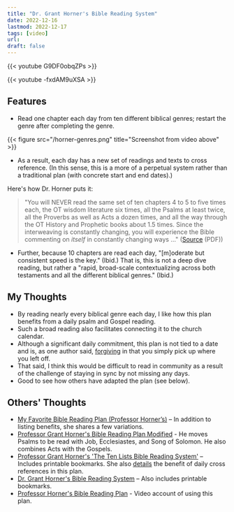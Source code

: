 ```yaml
---
title: "Dr. Grant Horner's Bible Reading System"
date: 2022-12-16
lastmod: 2022-12-17
tags: [video]
url:
draft: false
---
```


{{< youtube G9DF0obqZPs >}}

{{< youtube -fxdAM9uXSA >}}

## Features

- Read one chapter each day from ten different biblical genres; restart the genre after completing the genre.

{{< figure src="/horner-genres.png" title="Screenshot from video above" >}}

- As a result, each day has a new set of readings and texts to cross reference. (In this sense, this is a more of a perpetual system rather than a traditional plan (with concrete start and end dates).)

Here's how Dr. Horner puts it:

> "You will NEVER read the same set of ten chapters 4 to 5 to five times each, the OT wisdom literature six times, all the Psalms at least twice, all the Proverbs as well as Acts a dozen times, and all the way through the OT History and Prophetic books about 1.5 times. Since the interweaving is constantly changing, you will experience the Bible commenting on *itself* in constantly changing ways ..." ([Source](http://grant-horner-bible-reading-plan-pdf.weebly.com/uploads/4/5/9/7/45977741/professor-grant-horners-bible-reading-system.pdf) (PDF))

- Further, because 10 chapters are read each day, "[m]oderate but consistent speed is the key." (Ibid.) That is, this is not a deep dive reading, but rather a "rapid, broad-scale contextualizing across both testaments and all the different biblical genres." (Ibid.)

## My Thoughts

- By reading nearly every biblical genre each day, I like how this plan benefits from a daily psalm and Gospel reading.
- Such a broad reading also facilitates connecting it to the church calendar. 
- Although a significant daily commitment, this plan is not tied to a date and is, as one author said, [forgiving](https://www.ingodsimage.com/2013/08/the-grant-horner-bible-reading-plan/) in that you simply pick up where you left off.
- That said, I think this would be difficult to read in community as a result of the challenge of staying in sync by not missing any days. 
- Good to see how others have adapted the plan (see below).


## Others' Thoughts
- [My Favorite Bible Reading Plan (Professor Horner’s)](https://delightfulpaths.com/bible-reading-plan-horner) – In addition to listing benefits, she shares a few variations.
- [Professor Grant Horner's Bible Reading Plan Modified](http://www.fightforjoy.net/blog/professor-grant-horners-bible-reading-plan-modified) - He moves Psalms to be read with Job, Ecclesiastes, and Song of Solomon. He also combines Acts with the Gospels.
- [Professor Grant Horner's 'The Ten Lists Bible Reading System'](https://www.sunnyshell.org/2015/01/professor-grant-horners-ten-lists-bible.html) – Includes printable bookmarks. She also [details](https://www.sunnyshell.org/2017/04/my-favorite-bible-reading-plan.html) the benefit of daily cross references in this plan.
- [Dr. Grant Horner's Bible Reading System](https://www.myersroadbaptist.org/dr-grant-horner-s-bible-reading-sys) – Also includes printable bookmarks.
- [Professor Horner's Bible Reading Plan](https://www.youtube.com/watch?v=r-s7bpZ00gg) - Video account of using this plan.
